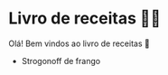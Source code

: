 # Livro de receitas :man_cook:

Olá! Bem vindos ao livro de receitas :wave:

- Strogonoff de frango

  ​





